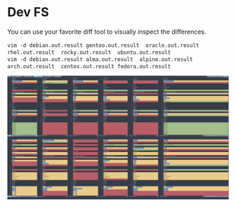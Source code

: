 # Dev FS

You can use your favorite diff tool to visually inspect the differences.

```
vim -d debian.out.result gentoo.out.result  oracle.out.result  rhel.out.result  rocky.out.result  ubuntu.out.result
vim -d debian.out.result alma.out.result  alpine.out.result  arch.out.result  centos.out.result fedora.out.result
```

![devfs diff part 1](img/devfs.png)
